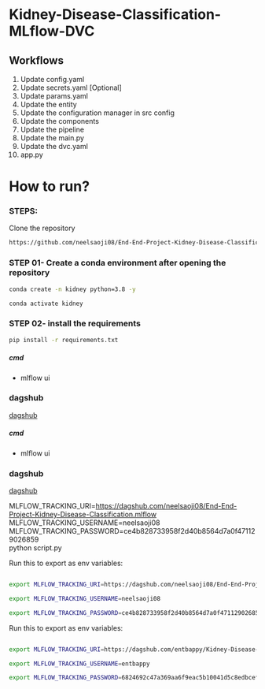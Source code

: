 # Kidney-Disease-Classification-MLflow-DVC


## Workflows

1. Update config.yaml
2. Update secrets.yaml [Optional]
3. Update params.yaml
4. Update the entity
5. Update the configuration manager in src config
6. Update the components
7. Update the pipeline 
8. Update the main.py
9. Update the dvc.yaml
10. app.py

# How to run?
### STEPS:

Clone the repository

```bash
https://github.com/neelsaoji08/End-End-Project-Kidney-Disease-Classification.git
```
### STEP 01- Create a conda environment after opening the repository

```bash
conda create -n kidney python=3.8 -y
```

```bash
conda activate kidney
```


### STEP 02- install the requirements
```bash
pip install -r requirements.txt
```

##### cmd
- mlflow ui

### dagshub
[dagshub](https://dagshub.com/)

##### cmd
- mlflow ui

### dagshub
[dagshub](https://dagshub.com/)

MLFLOW_TRACKING_URI=https://dagshub.com/neelsaoji08/End-End-Project-Kidney-Disease-Classification.mlflow \
MLFLOW_TRACKING_USERNAME=neelsaoji08 \
MLFLOW_TRACKING_PASSWORD=ce4b828733958f2d40b8564d7a0f471129026859 \
python script.py

Run this to export as env variables:

```bash

export MLFLOW_TRACKING_URI=https://dagshub.com/neelsaoji08/End-End-Project-Kidney-Disease-Classification.mlflow

export MLFLOW_TRACKING_USERNAME=neelsaoji08 

export MLFLOW_TRACKING_PASSWORD=ce4b828733958f2d40b8564d7a0f471129026859

```


Run this to export as env variables:

```bash

export MLFLOW_TRACKING_URI=https://dagshub.com/entbappy/Kidney-Disease-Classification-MLflow-DVC.mlflow

export MLFLOW_TRACKING_USERNAME=entbappy 

export MLFLOW_TRACKING_PASSWORD=6824692c47a369aa6f9eac5b10041d5c8edbcef0

```








